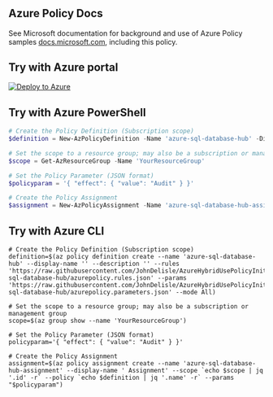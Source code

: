 # 



## Azure Policy Docs

See Microsoft documentation for background and use of Azure Policy samples [docs.microsoft.com](https://docs.microsoft.com/en-us/azure/governance/policy/samples/), including this policy.

## Try with Azure portal

[![Deploy to Azure](http://azuredeploy.net/deploybutton.png)](https://portal.azure.com/?#blade/Microsoft_Azure_Policy/CreatePolicyDefinitionBlade/uri/https%3a%2f%2fraw.githubusercontent.com%2fJohnDelisle%2fAzureHybridUsePolicyInitiative%2fmain%2fpolicies%2f%2fSQL%2fazure-sql-database-hub%2fazurepolicy.json)

## Try with Azure PowerShell

````powershell
# Create the Policy Definition (Subscription scope)
$definition = New-AzPolicyDefinition -Name 'azure-sql-database-hub' -DisplayName '' -description '' -Policy 'https://raw.githubusercontent.com/JohnDelisle/AzureHybridUsePolicyInitiative/main/policies//SQL/azure-sql-database-hub/azurepolicy.rules.json' -Parameter 'https://raw.githubusercontent.com/JohnDelisle/AzureHybridUsePolicyInitiative/main/policies//SQL/azure-sql-database-hub/azurepolicy.parameters.json' -Mode All

# Set the scope to a resource group; may also be a subscription or management group
$scope = Get-AzResourceGroup -Name 'YourResourceGroup'

# Set the Policy Parameter (JSON format)
$policyparam = '{ "effect": { "value": "Audit" } }'

# Create the Policy Assignment
$assignment = New-AzPolicyAssignment -Name 'azure-sql-database-hub-assignment' -DisplayName ' Assignment' -Scope $scope.ResourceId -PolicyDefinition $definition -PolicyParameter $policyparam
````

## Try with Azure CLI

```cli
# Create the Policy Definition (Subscription scope)
definition=$(az policy definition create --name 'azure-sql-database-hub' --display-name '' --description '' --rules 'https://raw.githubusercontent.com/JohnDelisle/AzureHybridUsePolicyInitiative/main/policies//SQL/azure-sql-database-hub/azurepolicy.rules.json' --params 'https://raw.githubusercontent.com/JohnDelisle/AzureHybridUsePolicyInitiative/main/policies//SQL/azure-sql-database-hub/azurepolicy.parameters.json' --mode All)

# Set the scope to a resource group; may also be a subscription or management group
scope=$(az group show --name 'YourResourceGroup')

# Set the Policy Parameter (JSON format)
policyparam='{ "effect": { "value": "Audit" } }'

# Create the Policy Assignment
assignment=$(az policy assignment create --name 'azure-sql-database-hub-assignment' --display-name ' Assignment' --scope `echo $scope | jq '.id' -r` --policy `echo $definition | jq '.name' -r` --params "$policyparam")
```
